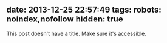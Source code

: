date: 2013-12-25 22:57:49
tags:
robots: noindex,nofollow
hidden: true
---

This post doesn't have a title. Make sure it's accessible.

